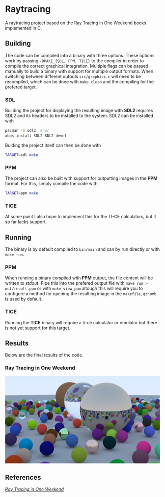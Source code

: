 # Raytracing

A raytracing project based on the Ray Tracing in One Weekend books implemented
in C.

## Building

The code can be compiled into a binary with three options. These options work by
passing `-DMAKE_{SDL, PPM, TICE}` to the compiler in order to compile the
correct graphical integration. Multiple flags can be passed manually to build a
binary with support for multiple output formats. When switching between
different outputs `src/graphics.c` will need to be recompiled, which can be done
with `make clean` and the compiling for the prefered target.

### SDL

Building the project for displaying the resulting image with **SDL2** requires
SDL2 and its headers to be installed to the system. SDL2 can be installed with

```bash
pacman -S sdl2  # or
xbps-install SDL2 SDL2-devel
```

Bulding the project itself can then be done with

```bash
TARGET=sdl make
```

### PPM

The project can also be built with support for outputting images in the **PPM**
format. For this, simply compile the code with

```bash
TARGET=ppm make
```

### TICE

At some point I also hope to implement this for the TI-CE calculators, but it so
far lacks support.

## Running

The binary is by default compiled to `bin/main` and can by run directly or with
`make run`.

### PPM

When running a binary compiled with **PPM** output, the file content will be
written to *stdout*. Pipe this into the prefered output file with
`make run > out/result.ppm` or with `make view_ppm` altough this will require
you to configure a method for opening the resulting image in the `makefile`,
`gthumb` is used by default.

### TICE

Running the **TICE** binary will require a ti-ce calculator or emulator but
there is not yet support for this target.

## Results

Below are the final results of the code.

### Ray Tracing in One Weekend

![Code output after first book converted to png](assets/rtweekend.png)

## References

[*Ray Tracing in One Weekend*](https://raytracing.github.io/books/RayTracingInOneWeekend.html)
